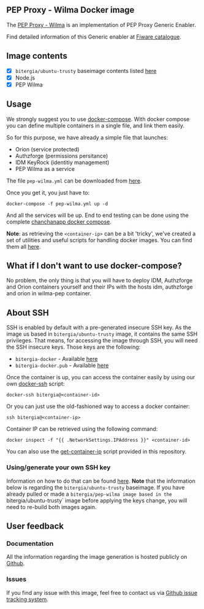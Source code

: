 ## PEP Proxy - Wilma Docker image

The [PEP Proxy - Wilma](https://github.com/ging/fi-ware-pep-proxy) is an implementation of PEP Proxy Generic Enabler.

Find detailed information of this Generic enabler at [Fiware catalogue](http://catalogue.fiware.org/enablers/pep-proxy-wilma).

## Image contents

- [x] `bitergia/ubuntu-trusty` baseimage contents listed [here](https://github.com/Bitergia/docker/tree/master/baseimages/ubuntu#image-contents)
- [x] Node.js
- [x] PEP Wilma

## Usage

We strongly suggest you to use [docker-compose](https://docs.docker.com/compose/). With docker compose you can define multiple containers in a single file, and link them easily. 

So for this purpose, we have already a simple file that launches:

   * Orion (service protected)
   * Authzforge (permissions persitance)
   * IDM KeyRock (identitiy management)
   * PEP Wilma as a service

The file `pep-wilma.yml` can be downloaded from [here](https://raw.githubusercontent.com/Bitergia/fiware-chanchan/master/docker/compose/pep-wilma.yml).

Once you get it, you just have to:

```
docker-compose -f pep-wilma.yml up -d
```

And all the services will be up. End to end testing can be done using the complete [chanchanapp docker compose](https://github.com/Bitergia/fiware-chanchan/blob/master/docker/compose/chanchan-new.yml).

**Note**: as retrieving the `<container-ip>` can be a bit 'tricky', we've created a set of utilities and useful scripts for handling docker images. You can find them all [here](https://github.com/Bitergia/docker/tree/master/utils).

 
## What if I don't want to use docker-compose?

No problem, the only thing is that you will have to deploy IDM, Authzforge and Orion containers yourself and their IPs with the hosts idm, authzforge and orion in wilma-pep container.

## About SSH

SSH is enabled by default with a pre-generated insecure SSH key. As the image us based in `bitergia/ubuntu-trusty` image, it contains the same SSH privileges.
That means, for accessing the image through SSH, you will need the SSH insecure keys. Those keys are the following:

* `bitergia-docker` - Available [here](https://raw.githubusercontent.com/Bitergia/docker/master/baseimages/bitergia-docker)
* `bitergia-docker.pub` - Available [here](https://raw.githubusercontent.com/Bitergia/docker/master/baseimages/bitergia-docker.pub)

Once the container is up, you can access the container easily by using our own [docker-ssh](https://github.com/Bitergia/docker/tree/master/utils#docker-ssh) script:

```
docker-ssh bitergia@<container-id>
```

Or you can just use the old-fashioned way to access a docker container: 

```
ssh bitergia@<container-ip>
```

Container IP can be retrieved using the following command:

```
docker inspect -f "{{ .NetworkSettings.IPAddress }}" <container-id>
```

You can also use the [get-container-ip](https://github.com/Bitergia/docker/tree/master/utils#get-container-ip) script provided in this repository. 

### Using/generate your own SSH key

Information on how to do that can be found [here](https://github.com/Bitergia/docker/tree/master/baseimages/ubuntu#about-ssh).
**Note** that the information below is regarding the `bitergia/ubuntu-trusty` baseimage. If you have already pulled or made a `bitergia/pep-wilma image based in the `bitergia/ubuntu-trusty` image before applying the keys change, you will need to re-build both images again.

## User feedback

### Documentation

All the information regarding the image generation is hosted publicly on [Github](https://github.com/Bitergia/fiware-chanchan/tree/master/docker/images/pep-wilma).

### Issues

If you find any issue with this image, feel free to contact us via [Github issue tracking system](https://github.com/Bitergia/fiware-chanchan/issues).
